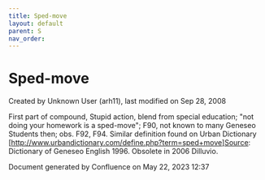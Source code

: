 ```yaml
---
title: Sped-move
layout: default
parent: S
nav_order:
---
```


# Sped-move

Created by  Unknown User (arh11), last modified on Sep 28, 2008

First part of compound, Stupid action, blend from special education; &quot;not doing your homework is a sped-move&quot;; F90, not known to many Geneseo Students then; obs. F92, F94. Similar definition found on Urban Dictionary [http://www.urbandictionary.com/define.php?term=sped+move]Source: Dictionary of Geneseo English 1996. Obsolete in 2006 Dilluvio.

Document generated by Confluence on May 22, 2023 12:37


